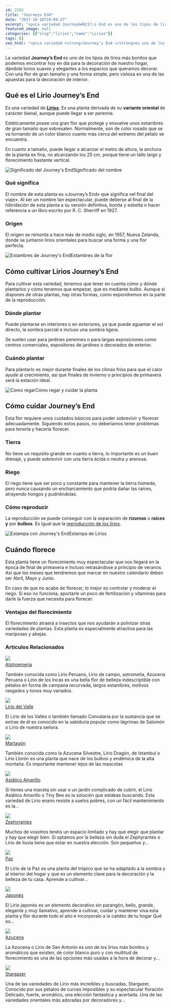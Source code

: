 ```yaml
---
id: 2202
title: "Journeys End"
date: "2017-10-16T19:09:27"
excerpt: "<p>La variedad Journey&#8217;s End es uno de los tipos de lirios más bonitos que podemos encontrar hoy en día para la decoración de nuestro hogar, dándole tonos suaves y elegantes a los espacios que queramos decorar. Con una flor de gran tamaño y una forma simple, pero vistosa es una de las apuestas para la decoración&hellip; <a class=\"more-link\" href=\"https://plantasyflores.online/lirios/journeys-end/\">Seguir leyendo <span class=\"screen-reader-text\">Journeys End</span> <span class=\"meta-nav\" aria-hidden=\"true\">&rarr;</span></a></p>\n"
featured_image: null
categories: [{"slug":"lirios","name":"Lirios"}]
tags: []
seo_html: "<p>La variedad <strong>Journey’s End </strong>es uno de los tipos de lirios más bonitos que podemos encontrar hoy en día para la decoración de nuestro hogar, dándole tonos suaves y elegantes a los espacios que queramos decorar. Con una flor de gran tamaño y una forma simple, pero vistosa es una de las apuestas para la decoración de interior.</p> <h2>Qué es el Lirio Journey’s End</h2> <p>Es una variedad de <a href=\"/lirios\"><strong>Lirios</strong></a>. Es una planta derivada de su <strong>variante oriental </strong>de carácter bienal, aunque puede llegar a ser perenne.</p> <p>Estéticamente posee una gran flor que protege y envuelve unos estambres de gran tamaño que sobresalen. Normalmente, son de color rosado que se va tornando de un color blanco cuanto más cerca del extremo del pétalo se encuentra.</p> <p>En cuanto a tamaño, puede llegar a alcanzar el metro de altura, la anchura de la planta es fina, no alcanzando los 25 cm, porque tiene un tallo largo y florecimiento bastante vertical.</p> <img src=\"https://plantasyflores.online/wp-content/uploads/2017/10/lily-2032690_1920-325x211.jpg\" alt=\"Significado del Journey's End\" />Significado del nombre <h3>Qué significa</h3> <p>El nombre de esta planta es «Journey’s End» que significa «el final del viaje». Al ser un nombre tan espectacular, puede deberse al final de la hibridación de esta planta a su versión definitiva, bonita y esbelta o hacer referencia a un libro escrito por R. C. Sherriff en 1927.</p> <h3>Origen</h3> <p>El origen se remonta a hace más de medio siglo, en 1957, Nueva Zelanda, donde se juntaron lirios orientales para buscar una forma y una flor perfecta.</p> <img src=\"https://plantasyflores.online/wp-content/uploads/2017/10/lily-2044521_1920-325x217.jpg\" alt=\"Estambres de Journey's End\" />Estambres de la flor <h2>Cómo cultivar Lirios Journey’s End</h2> <p>Para cultivar esta variedad, tenemos que tener en cuenta cómo y dónde plantarlos y cómo tenemos que empezar, que es mediante bulbo. Aunque si dispones de otras plantas, hay otras formas, como expondremos en la parte de la reproducción.</p> <h3>Dónde plantar</h3> <p>Puede plantarse en interiores o en exteriores, ya que puede aguantar el sol directo, la sombra parcial e incluso una sombra ligera.</p> <p>Se suelen usar para jardines perennes o para largas exposiciones como centros comerciales, expositores de jardines o decorados de exterior.</p> <h3>Cuándo plantar</h3> <p>Para plantarlo es mejor durante finales de los climas fríos para que el calor ayude al crecimiento, así que finales de invierno o principios de primavera será la estación ideal.</p> <img src=\"https://plantasyflores.online/wp-content/uploads/2017/07/watering-can-1506750_1280-300x169.jpg\" alt=\"Como regar\" />Cómo regar y cuidar la planta <h2>Cómo cuidar Journey’s End</h2> <p>Esta flor requiere unos cuidados básicos para poder sobrevivir y florecer adecuadamente. Siguiendo estos pasos, no deberíamos tener problemas para tenerla y hacerla florecer.</p> <h3>Tierra</h3> <p>No tiene un requisito grande en cuanto a tierra, lo importante es un buen drenaje, y puede sobrevivir con una tierra ácida o neutra y arenosa.</p> <h3>Riego</h3> <p>El riego tiene que ser poco y constante para mantener la tierra húmeda, pero nunca causando un encharcamiento que podría dañar las raíces, atrayendo hongos y pudriéndolas.</p> <h3>Cómo reproducir</h3> <p>La reproducción se puede conseguir con la separación de <strong>rizomas</strong> o <strong>raíces y</strong> por <strong>bulbos</strong>. Es igual que la <a href=\"/lirios#Reproduccion\">reproducción de los lirios</a>.</p> <img src=\"https://plantasyflores.online/wp-content/uploads/2017/10/lily-2044517_1920-325x260.jpg\" alt=\"Estampa con Journey's End\" />Estampa de Lirios <h2>Cuándo florece</h2> <p>Esta planta tiene un florecimiento muy espectacular que nos llegará en la época de final de primavera e incluso retrasándose a principio de veranos. Así que los meses que tendremos que marcar en nuestro calendario deben ser Abril, Mayo y Junio.</p> <p>En caso de que no acabe de florecer, lo mejor es controlar y moderar el riego. Si eso no funciona, aportarle un poco de fertilización y vitaminas para darle la fuerza que necesita para florecer.</p> <h3>Ventajas del florecimiento</h3> <p>El florecimiento atraerá a insectos que nos ayudarán a polinizar otras variedades de plantas. Esta planta es especialmente atractiva para las mariposas y abejas.</p> <h3> Artículos Relacionados<br /> </h3> <img src=\"https://plantasyflores.online/wp-content/uploads/2018/11/azucena-peruana.jpg\" /> <a href=\"/lirios/alstroemeria/\"><br /> Alstroemeria<br /> </a> <p>También conocida como Lirio Peruano, Lirio de campo, astromelia, Azucena Peruana o Lirio de los Incas es una bella flor de belleza indescriptible con pétalos en forma de campana recurvada, largos estambres, motivos rasgados y tonos muy variados.</p> <img src=\"https://plantasyflores.online/wp-content/uploads/2018/11/plants-2539283_640.jpg\" /> <a href=\"/lirios/del-valle/\"><br /> Lirio del Valle<br /> </a> <p>El Lirio de los Valles o también llamado Convalaria por la sustancia que se extrae de él es conocido en la sabiduría popular como lágrimas de Salomón o Lirio de nuestra señora.</p> <img src=\"https://plantasyflores.online/wp-content/uploads/2018/11/martagon-lirio.jpg\" /> <a href=\"/lirios/martagon/\"><br /> Martagón<br /> </a> <p>También conocida como la Azucena Silvestre, Lirio Dragón, de Istambul o Lirio Llorón es una planta que nace de los bulbos y endémica de la alta montaña. Es importante mantener lejos de las mascotas</p> <img src=\"https://plantasyflores.online/wp-content/uploads/2018/03/lily-2459044_1280.jpg\" /> <a href=\"/lirios/asiatico-amarillo/\"><br /> Asiático Amarillo<br /> </a> <p>Si tienes una maceta sin usar o un jardín complicado de cubrir, el Lirio Asiático Amarillo o Tiny Bee es la solución que estabas buscando. Esta variedad de Lirio enano resiste a suelos pobres, con un fácil mantenimiento es la...</p> <img src=\"https://plantasyflores.online/wp-content/uploads/2018/02/rain-lily-zephyranthes-grandiflora-1164174_1280.jpg\" /> <a href=\"/lirios/zephyrantes/\"><br /> Zephyrantes<br /> </a> <p>Muchos de vosotros tenéis un espacio limitado y hay que elegir que plantar y hay que elegir bien. Si optamos por la belleza sin duda el Zephyrantes o Lirio de lluvia tiene que estar en nuestra elección. Son pequeños y...</p> <img src=\"https://plantasyflores.online/wp-content/uploads/2017/12/flower-2683699_1920.jpg\" /> <a href=\"/lirios/paz/\"><br /> Paz<br /> </a> <p>El Lirio de la Paz es una planta del trópico que se ha adaptado a la sombra y al interior del hogar y que es un elemento clave para la decoración y la belleza de tu casa. Aprende a cultivar...</p> <img src=\"https://plantasyflores.online/wp-content/uploads/2017/11/saga-704330_1920.jpg\" /> <a href=\"/lirios/japones/\"><br /> Japonés<br /> </a> <p>El Lirio japonés es un elemento decorativo sin parangón, bello, grande, elegante y muy llamativo, aprende a cultivar, cuidar y mantener viva esta planta y flor durante todo el año e incorporalo a la calidez de tu hogar Qué es...</p> <img src=\"https://plantasyflores.online/wp-content/uploads/2017/10/pistil-256441_1920.jpg\" /> <a href=\"/lirios/azucena/\"><br /> Azucena<br /> </a> <p>La Azucena o Lirio de San Antonio es uno de los lirios más bonitos y aromáticos que existen, de color blanco puro y con multitud de florecimiento es una de las opciones más usadas a la hora de decorar y...</p> <img src=\"https://plantasyflores.online/wp-content/uploads/2017/10/lily-561120_1920.jpg\" /> <a href=\"/lirios/stargazer/\"><br /> Stargazer<br /> </a> <p>Una de las variedades de Lirio más increíbles y buscadas, Stargazer, Conocido por sus pétalos de curvas imposibles y su espectacular floración Delicado, fuerte, aromático, una elección fantástica y acertada. Una de las variedades orientales más adoradas por decoradores y...</p>"
---
```


<p>La variedad <strong>Journey’s End </strong>es uno de los tipos de lirios más bonitos que podemos encontrar hoy en día para la decoración de nuestro hogar, dándole tonos suaves y elegantes a los espacios que queramos decorar. Con una flor de gran tamaño y una forma simple, pero vistosa es una de las apuestas para la decoración de interior.</p> <h2>Qué es el Lirio Journey’s End</h2> <p>Es una variedad de <a href="/lirios"><strong>Lirios</strong></a>. Es una planta derivada de su <strong>variante oriental </strong>de carácter bienal, aunque puede llegar a ser perenne.</p> <p>Estéticamente posee una gran flor que protege y envuelve unos estambres de gran tamaño que sobresalen. Normalmente, son de color rosado que se va tornando de un color blanco cuanto más cerca del extremo del pétalo se encuentra.</p> <p>En cuanto a tamaño, puede llegar a alcanzar el metro de altura, la anchura de la planta es fina, no alcanzando los 25 cm, porque tiene un tallo largo y florecimiento bastante vertical.</p> <img src="https://plantasyflores.online/wp-content/uploads/2017/10/lily-2032690_1920-325x211.jpg" alt="Significado del Journey's End" />Significado del nombre <h3>Qué significa</h3> <p>El nombre de esta planta es «Journey’s End» que significa «el final del viaje». Al ser un nombre tan espectacular, puede deberse al final de la hibridación de esta planta a su versión definitiva, bonita y esbelta o hacer referencia a un libro escrito por R. C. Sherriff en 1927.</p> <h3>Origen</h3> <p>El origen se remonta a hace más de medio siglo, en 1957, Nueva Zelanda, donde se juntaron lirios orientales para buscar una forma y una flor perfecta.</p> <img src="https://plantasyflores.online/wp-content/uploads/2017/10/lily-2044521_1920-325x217.jpg" alt="Estambres de Journey's End" />Estambres de la flor <h2>Cómo cultivar Lirios Journey’s End</h2> <p>Para cultivar esta variedad, tenemos que tener en cuenta cómo y dónde plantarlos y cómo tenemos que empezar, que es mediante bulbo. Aunque si dispones de otras plantas, hay otras formas, como expondremos en la parte de la reproducción.</p> <h3>Dónde plantar</h3> <p>Puede plantarse en interiores o en exteriores, ya que puede aguantar el sol directo, la sombra parcial e incluso una sombra ligera.</p> <p>Se suelen usar para jardines perennes o para largas exposiciones como centros comerciales, expositores de jardines o decorados de exterior.</p> <h3>Cuándo plantar</h3> <p>Para plantarlo es mejor durante finales de los climas fríos para que el calor ayude al crecimiento, así que finales de invierno o principios de primavera será la estación ideal.</p> <img src="https://plantasyflores.online/wp-content/uploads/2017/07/watering-can-1506750_1280-300x169.jpg" alt="Como regar" />Cómo regar y cuidar la planta <h2>Cómo cuidar Journey’s End</h2> <p>Esta flor requiere unos cuidados básicos para poder sobrevivir y florecer adecuadamente. Siguiendo estos pasos, no deberíamos tener problemas para tenerla y hacerla florecer.</p> <h3>Tierra</h3> <p>No tiene un requisito grande en cuanto a tierra, lo importante es un buen drenaje, y puede sobrevivir con una tierra ácida o neutra y arenosa.</p> <h3>Riego</h3> <p>El riego tiene que ser poco y constante para mantener la tierra húmeda, pero nunca causando un encharcamiento que podría dañar las raíces, atrayendo hongos y pudriéndolas.</p> <h3>Cómo reproducir</h3> <p>La reproducción se puede conseguir con la separación de <strong>rizomas</strong> o <strong>raíces y</strong> por <strong>bulbos</strong>. Es igual que la <a href="/lirios#Reproduccion">reproducción de los lirios</a>.</p> <img src="https://plantasyflores.online/wp-content/uploads/2017/10/lily-2044517_1920-325x260.jpg" alt="Estampa con Journey's End" />Estampa de Lirios <h2>Cuándo florece</h2> <p>Esta planta tiene un florecimiento muy espectacular que nos llegará en la época de final de primavera e incluso retrasándose a principio de veranos. Así que los meses que tendremos que marcar en nuestro calendario deben ser Abril, Mayo y Junio.</p> <p>En caso de que no acabe de florecer, lo mejor es controlar y moderar el riego. Si eso no funciona, aportarle un poco de fertilización y vitaminas para darle la fuerza que necesita para florecer.</p> <h3>Ventajas del florecimiento</h3> <p>El florecimiento atraerá a insectos que nos ayudarán a polinizar otras variedades de plantas. Esta planta es especialmente atractiva para las mariposas y abejas.</p> <h3> Artículos Relacionados<br /> </h3> <img src="https://plantasyflores.online/wp-content/uploads/2018/11/azucena-peruana.jpg" /> <a href="/lirios/alstroemeria/"><br /> Alstroemeria<br /> </a> <p>También conocida como Lirio Peruano, Lirio de campo, astromelia, Azucena Peruana o Lirio de los Incas es una bella flor de belleza indescriptible con pétalos en forma de campana recurvada, largos estambres, motivos rasgados y tonos muy variados.</p> <img src="https://plantasyflores.online/wp-content/uploads/2018/11/plants-2539283_640.jpg" /> <a href="/lirios/del-valle/"><br /> Lirio del Valle<br /> </a> <p>El Lirio de los Valles o también llamado Convalaria por la sustancia que se extrae de él es conocido en la sabiduría popular como lágrimas de Salomón o Lirio de nuestra señora.</p> <img src="https://plantasyflores.online/wp-content/uploads/2018/11/martagon-lirio.jpg" /> <a href="/lirios/martagon/"><br /> Martagón<br /> </a> <p>También conocida como la Azucena Silvestre, Lirio Dragón, de Istambul o Lirio Llorón es una planta que nace de los bulbos y endémica de la alta montaña. Es importante mantener lejos de las mascotas</p> <img src="https://plantasyflores.online/wp-content/uploads/2018/03/lily-2459044_1280.jpg" /> <a href="/lirios/asiatico-amarillo/"><br /> Asiático Amarillo<br /> </a> <p>Si tienes una maceta sin usar o un jardín complicado de cubrir, el Lirio Asiático Amarillo o Tiny Bee es la solución que estabas buscando. Esta variedad de Lirio enano resiste a suelos pobres, con un fácil mantenimiento es la...</p> <img src="https://plantasyflores.online/wp-content/uploads/2018/02/rain-lily-zephyranthes-grandiflora-1164174_1280.jpg" /> <a href="/lirios/zephyrantes/"><br /> Zephyrantes<br /> </a> <p>Muchos de vosotros tenéis un espacio limitado y hay que elegir que plantar y hay que elegir bien. Si optamos por la belleza sin duda el Zephyrantes o Lirio de lluvia tiene que estar en nuestra elección. Son pequeños y...</p> <img src="https://plantasyflores.online/wp-content/uploads/2017/12/flower-2683699_1920.jpg" /> <a href="/lirios/paz/"><br /> Paz<br /> </a> <p>El Lirio de la Paz es una planta del trópico que se ha adaptado a la sombra y al interior del hogar y que es un elemento clave para la decoración y la belleza de tu casa. Aprende a cultivar...</p> <img src="https://plantasyflores.online/wp-content/uploads/2017/11/saga-704330_1920.jpg" /> <a href="/lirios/japones/"><br /> Japonés<br /> </a> <p>El Lirio japonés es un elemento decorativo sin parangón, bello, grande, elegante y muy llamativo, aprende a cultivar, cuidar y mantener viva esta planta y flor durante todo el año e incorporalo a la calidez de tu hogar Qué es...</p> <img src="https://plantasyflores.online/wp-content/uploads/2017/10/pistil-256441_1920.jpg" /> <a href="/lirios/azucena/"><br /> Azucena<br /> </a> <p>La Azucena o Lirio de San Antonio es uno de los lirios más bonitos y aromáticos que existen, de color blanco puro y con multitud de florecimiento es una de las opciones más usadas a la hora de decorar y...</p> <img src="https://plantasyflores.online/wp-content/uploads/2017/10/lily-561120_1920.jpg" /> <a href="/lirios/stargazer/"><br /> Stargazer<br /> </a> <p>Una de las variedades de Lirio más increíbles y buscadas, Stargazer, Conocido por sus pétalos de curvas imposibles y su espectacular floración Delicado, fuerte, aromático, una elección fantástica y acertada. Una de las variedades orientales más adoradas por decoradores y...</p>
